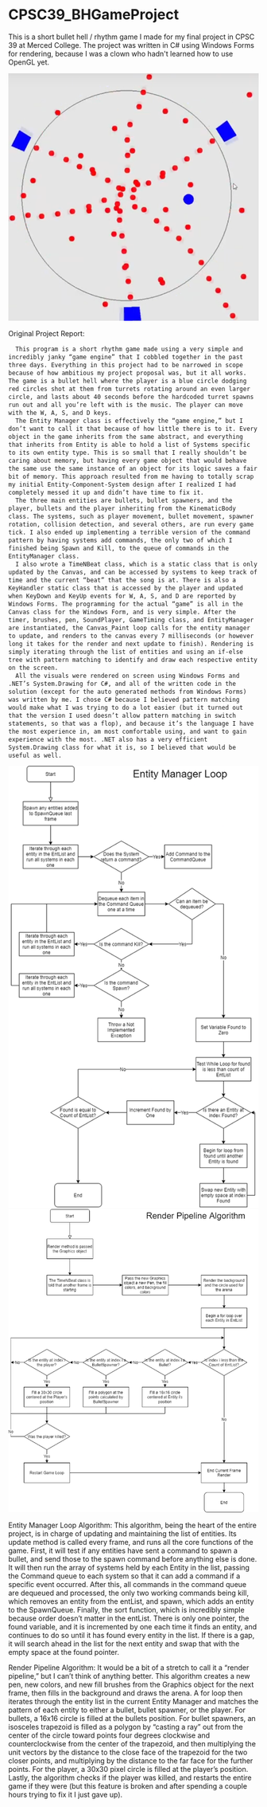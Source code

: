 # CPSC39_BHGameProject
This is a short bullet hell / rhythm game I made for my final project in CPSC 39 at Merced College. The project was written in C# using Windows Forms for rendering, because I was a clown who hadn't learned how to use OpenGL yet.

![image9](images/image9.png)

Original Project Report:

      This program is a short rhythm game made using a very simple and incredibly janky “game engine” that I cobbled together in the past three days. Everything in this project had to be narrowed in scope because of how ambitious my project proposal was, but it all works. The game is a bullet hell where the player is a blue circle dodging red circles shot at them from turrets rotating around an even larger circle, and lasts about 40 seconds before the hardcoded turret spawns run out and all you’re left with is the music. The player can move with the W, A, S, and D keys. 
      The Entity Manager class is effectively the “game engine,” but I don’t want to call it that because of how little there is to it. Every object in the game inherits from the same abstract, and everything that inherits from Entity is able to hold a list of Systems specific to its own entity type. This is so small that I really shouldn’t be caring about memory, but having every game object that would behave the same use the same instance of an object for its logic saves a fair bit of memory. This approach resulted from me having to totally scrap my initial Entity-Component-System design after I realized I had completely messed it up and didn’t have time to fix it. 
      The three main entities are bullets, bullet spawners, and the player, bullets and the player inheriting from the KinematicBody class. The systems, such as player movement, bullet movement, spawner rotation, collision detection, and several others, are run every game tick. I also ended up implementing a terrible version of the command pattern by having systems add commands, the only two of which I finished being Spawn and Kill, to the queue of commands in the EntityManager class. 
      I also wrote a TimeNBeat class, which is a static class that is only updated by the Canvas, and can be accessed by systems to keep track of time and the current “beat” that the song is at. There is also a KeyHandler static class that is accessed by the player and updated when KeyDown and KeyUp events for W, A, S, and D are reported by Windows Forms. The programming for the actual “game” is all in the Canvas class for the Windows Form, and is very simple. After the timer, brushes, pen, SoundPlayer, GameTiming class, and EntityManager are instantiated, the Canvas_Paint loop calls for the entity manager to update, and renders to the canvas every 7 milliseconds (or however long it takes for the render and next update to finish). Rendering is simply iterating through the list of entities and using an if-else tree with pattern matching to identify and draw each respective entity on the screen. 
      All the visuals were rendered on screen using Windows Forms and .NET’s System.Drawing for C#, and all of the written code in the solution (except for the auto generated methods from Windows Forms) was written by me. I chose C# because I believed pattern matching would make what I was trying to do a lot easier (but it turned out that the version I used doesn’t allow pattern matching in switch statements, so that was a flop), and because it’s the language I have the most experience in, am most comfortable using, and want to gain experience with the most. .NET also has a very efficient System.Drawing class for what it is, so I believed that would be useful as well.

![image8](images/image8.png)
![image3](images/image3.png)

Entity Manager Loop Algorithm:
    This algorithm, being the heart of the entire project, is in charge of updating and maintaining the list of entities. Its update method is called every frame, and runs all the core functions of the game. First, it will test if any entities have sent a command to spawn a bullet, and send those to the spawn command before anything else is done. It will then run the array of systems held by each Entity in the list, passing the Command queue to each system so that it can add a command if a specific event occurred. After this, all commands in the command queue are dequeued and processed, the only two working commands being kill, which removes an entity from the entList, and spawn, which adds an entity to the SpawnQueue. Finally, the sort function, which is incredibly simple because order doesn’t matter in the entList. There is only one pointer, the found variable, and it is incremented by one each time it finds an entity, and continues to do so until it has found every entity in the list. If there is a gap, it will search ahead in the list for the next entity and swap that with the empty space at the found pointer.
    
    
Render Pipeline Algorithm:
    It would be a bit of a stretch to call it a “render pipeline,” but I can’t think of anything better. This algorithm creates a new pen, new colors, and new fill brushes from the Graphics object for the next frame, then fills in the background and draws the arena. A for loop then iterates through the entity list in the current Entity Manager and matches the pattern of each entity to either a bullet, bullet spawner, or the player. For bullets, a 16x16 circle is filled at the bullets position. For bullet spawners, an isosceles trapezoid is filled as a polygon by “casting a ray” out from the center of the circle toward points four degrees clockwise and counterclockwise from the center of the trapezoid, and then multiplying the unit vectors by the distance to the close face of the trapezoid for the two closer points, and multiplying by the distance to the far face for the further points. For the player, a 30x30 pixel circle is filled at the player’s position. Lastly, the algorithm checks if the player was killed, and restarts the entire game if they were (but this feature is broken and after spending a couple hours trying to fix it I just gave up).
